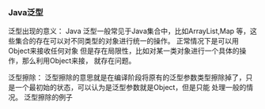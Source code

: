 ### Java泛型

泛型出现的意义：
Java 泛型一般常见于Java集合中，比如ArrayList,Map 等，这些集合的存在可以对不同类型的对象进行统一的操作。
正常情况下是可以用Object来接收任何对象 但是存在局限性，比如对某一类对象进行一个具体的操作，那么利用Object来接，
就存在问题。

泛型擦除：
泛型擦除的意思就是在编译阶段将原有的泛型参数类型擦除掉了，只是一个最初始的状态，可以认为是泛型参数就是Object，但是只能
处理一般的情况。
泛型擦除的例子

